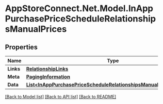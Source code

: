 # AppStoreConnect.Net.Model.InAppPurchasePriceScheduleRelationshipsManualPrices

## Properties

Name | Type | Description | Notes
------------ | ------------- | ------------- | -------------
**Links** | [**RelationshipLinks**](RelationshipLinks.md) |  | [optional] 
**Meta** | [**PagingInformation**](PagingInformation.md) |  | [optional] 
**Data** | [**List&lt;InAppPurchasePriceScheduleRelationshipsManualPricesDataInner&gt;**](InAppPurchasePriceScheduleRelationshipsManualPricesDataInner.md) |  | [optional] 

[[Back to Model list]](../README.md#documentation-for-models) [[Back to API list]](../README.md#documentation-for-api-endpoints) [[Back to README]](../README.md)


